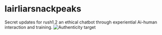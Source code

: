 # lairliarsnackpeaks
Secret updates for rush1.2 an ethical chatbot through experiential Ai-human interaction and training. 
![Authenticity target](https://github.com/user-attachments/assets/69ed7676-dbf0-47aa-b0bf-6a7ec8e5ea2d)
